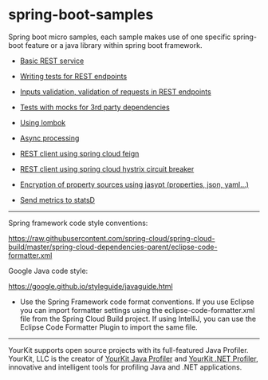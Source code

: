 # spring-boot-samples

Spring boot micro samples, each sample makes use of one specific spring-boot feature or a java library within
spring boot framework.

- [Basic REST service](https://github.com/pragmatico/spring-boot-samples/tree/master/rest)

- [Writing tests for REST endpoints](https://github.com/pragmatico/spring-boot-samples/tree/master/rest-test)

- [Inputs validation, validation of requests in REST endpoints](https://github.com/pragmatico/spring-boot-samples/tree/master/hibernate-validation)

- [Tests with mocks for 3rd party dependencies](https://github.com/pragmatico/spring-boot-samples/tree/master/wiremock)

- [Using lombok](https://github.com/pragmatico/spring-boot-samples/tree/master/lombok)

- [Async processing](https://github.com/pragmatico/spring-boot-samples/tree/master/async)

- [REST client using spring cloud feign](https://github.com/pragmatico/spring-boot-samples/tree/master/feign)

- [REST client using spring cloud hystrix circuit breaker](https://github.com/pragmatico/spring-boot-samples/tree/master/hystrix)

- [Encryption of property sources using jasypt (properties, json, yaml...)](https://github.com/pragmatico/spring-boot-samples/tree/master/jasypt)

- [Send metrics to statsD](https://github.com/pragmatico/spring-boot-samples/tree/master/metrics-statsd)



---

Spring framework code style conventions:

https://raw.githubusercontent.com/spring-cloud/spring-cloud-build/master/spring-cloud-dependencies-parent/eclipse-code-formatter.xml

Google Java code style:

https://google.github.io/styleguide/javaguide.html

- Use the Spring Framework code format conventions. If you use Eclipse you can import formatter settings using the eclipse-code-formatter.xml file from the Spring Cloud Build project. If using IntelliJ, you can use the Eclipse Code Formatter Plugin to import the same file.

---

YourKit supports open source projects with its full-featured Java Profiler.
YourKit, LLC is the creator of <a href="https://www.yourkit.com/java/profiler/">YourKit Java Profiler</a>
and <a href="https://www.yourkit.com/.net/profiler/">YourKit .NET Profiler</a>,
innovative and intelligent tools for profiling Java and .NET applications.
